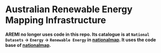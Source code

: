 Australian Renewable Energy Mapping Infrastructure
==============================================================================

**AREMI no longer uses code in this repo. Its catalogue is at `National Datasets` → `Energy` → `Renewable Energy` in [nationalmap](https://nationalmap.gov.au). It uses the code base of [nationalmap](https://github.com/TerriaJS/nationalmap).**
